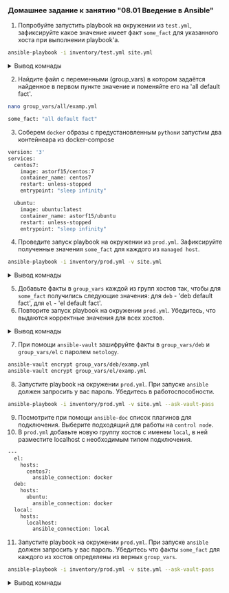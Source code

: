 ### Домашнее задание к занятию "08.01 Введение в Ansible"
1. Попробуйте запустить playbook на окружении из `test.yml`, зафиксируйте какое значение имеет факт `some_fact` для указанного хоста при выполнении playbook'a.  
```bash
ansible-playbook -i inventory/test.yml site.yml
```
<details>
<summary>Вывод комнады</summary>

```bash
PLAY [Print os facts] ********************************************************************************************************************************************************************************************************
TASK [Gathering Facts] *******************************************************************************************************************************************************************************************************
ok: [localhost]
TASK [Print OS] **************************************************************************************************************************************************************************************************************
ok: [localhost] => {
    "msg": "Ubuntu"
}
TASK [Print fact] ************************************************************************************************************************************************************************************************************
ok: [localhost] => {
    "msg": 12
}
PLAY RECAP *******************************************************************************************************************************************************************************************************************
localhost                  : ok=3    changed=0    unreachable=0    failed=0    skipped=0    rescued=0    ignored=0
```
</details>

2. Найдите файл с переменными (group_vars) в котором задаётся найденное в первом пункте значение и поменяйте его на 'all default fact'.

```bash
nano group_vars/all/examp.yml

some_fact: "all default fact"
```

3. Соберем `docker` образы с предустановленным `python`и запустим два контейнеара из docker-compose 

```bash
version: '3'
services:
  centos7:
    image: astorf15/centos:7
    container_name: centos7
    restart: unless-stopped
    entrypoint: "sleep infinity"

  ubuntu:
    image: ubuntu:latest
    container_name: astorf15/ubuntu
    restart: unless-stopped
    entrypoint: "sleep infinity"
```
4. Проведите запуск playbook на окружении из `prod.yml`. Зафиксируйте полученные значения `some_fact` для каждого из `managed host`.

```bash
ansible-playbook -i inventory/prod.yml -v site.yml 
```

<details>
<summary>Вывод комнады</summary>

```bash
PLAY [Print os facts] *****************************************************************************************************************************************************************

TASK [Gathering Facts] ****************************************************************************************************************************************************************
ok: [ubuntu]
ok: [centos7]

TASK [Print OS] ***********************************************************************************************************************************************************************
ok: [ubuntu] => {
    "msg": "Ubuntu"
}
ok: [centos7] => {
    "msg": "CentOS"
}

TASK [Print fact] *********************************************************************************************************************************************************************
ok: [centos7] => {
    "msg": "el"
}
ok: [ubuntu] => {
    "msg": "deb"
}

PLAY RECAP ****************************************************************************************************************************************************************************
centos7                    : ok=3    changed=0    unreachable=0    failed=0    skipped=0    rescued=0    ignored=0   
ubuntu                     : ok=3    changed=0    unreachable=0    failed=0    skipped=0    rescued=0    ignored=0
```
</details>

5. Добавьте факты в `group_vars` каждой из групп хостов так, чтобы для `some_fact` получились следующие значения: для `deb` - 'deb default fact', для `el` - 'el default fact'.
6. Повторите запуск playbook на окружении `prod.yml`. Убедитесь, что выдаются корректные значения для всех хостов.

<details>
<summary>Вывод комнады</summary>

```bash
TASK [Print fact] *********************************************************************************************************************************************************************
ok: [centos7] => {
    "msg": "el default fact"
}
ok: [ubuntu] => {
    "msg": "deb default fact"
}
```
</details>

7. При помощи `ansible-vault` зашифруйте факты в `group_vars/deb` и `group_vars/el` с паролем `netology`.

```bash
ansible-vault encrypt group_vars/deb/examp.yml
ansible-vault encrypt group_vars/el/examp.yml
```
8. Запустите playbook на окружении `prod.yml`. При запуске `ansible` должен запросить у вас пароль. Убедитесь в работоспособности.

```bash
ansible-playbook -i inventory/prod.yml -v site.yml --ask-vault-pass
```
9. Посмотрите при помощи `ansible-doc` список плагинов для подключения. Выберите подходящий для работы на `control node`.
10. В `prod.yml` добавьте новую группу хостов с именем  `local`, в ней разместите localhost с необходимым типом подключения.

```bash
---
  el:
    hosts:
      centos7:
        ansible_connection: docker
  deb:
    hosts:
      ubuntu:
        ansible_connection: docker
  local:
    hosts:
      localhost:
        ansible_connection: local
```
11. Запустите playbook на окружении `prod.yml`. При запуске `ansible` должен запросить у вас пароль. Убедитесь что факты `some_fact` для каждого из хостов определены из верных `group_vars`.

```bash
ansible-playbook -i inventory/prod.yml -v site.yml --ask-vault-pass
```
<details>
<summary>Вывод комнады</summary>

```bash
TASK [Print fact] ************************************************************************************************************************************************************************************************************
ok: [centos7] => {
    "msg": "el default fact"
}
ok: [ubuntu] => {
    "msg": "deb default fact"
}
ok: [localhost] => {
    "msg": "all default fact"
}
```
</details>